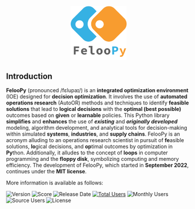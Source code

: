 

<center><img src="miscellaneous/logo/logo4.png" width="30%"></center>


## Introduction

**FelooPy** (pronounced /fɛlupaɪ/) is an **integrated optimization environment** (IOE) designed for **decision optimization**. It involves the use of **automated operations research** (AutoOR) methods and techniques to identify **feasible solutions** that lead to **logical decisions** with the **optimal (best possible)** outcomes based on **given** or **learnable** policies. This Python library **simplifies** and **enhances** the use of **_existing_** and **_originally developed_** modeling, algorithm development, and analytical tools for decision-making within simulated **systems**, **industries**, and **supply chains**. FelooPy is an acronym alluding to an operations research scientist in pursuit of **fe**asible solutions, **lo**gical decisions, and **op**timal outcomes by optimization in **Py**thon. Additionally, it alludes to the concept of **loops** in computer programming and the **floppy disk**, symbolizing computing and memory efficiency. The development of FelooPy, which started in **September 2022**, continues under the **MIT license**.

More information is available as follows:

![Version](https://img.shields.io/static/v1?label=version&message=0.2.7&color=green)
![Score](https://img.shields.io/github/stars/ktafakkori/feloopy?label=score&color=green)
![Release Date](https://img.shields.io/github/release-date/ktafakkori/feloopy?label=release%20date&color=orange)
[![Total Users](https://static.pepy.tech/personalized-badge/feloopy?period=total&units=international_system&left_color=grey&right_color=yellow&left_text=total%20users)](https://pepy.tech/project/feloopy?&left_text=totalusers)
![Monthly Users](https://img.shields.io/pypi/dm/feloopy?label=monthly%20users&color=yellow)
![Source Users](https://img.shields.io/github/downloads/ktafakkori/feloopy/total?label=source%20users&color=yellow)
![License](https://img.shields.io/static/v1?label=license&message=MIT&color=darkred)

